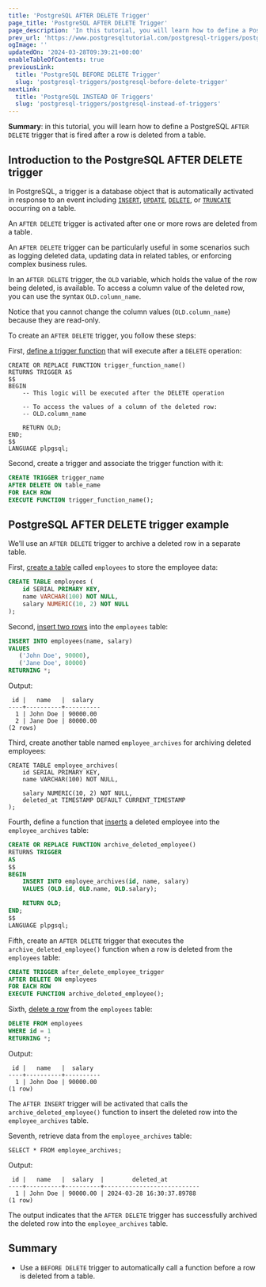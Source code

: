 ```yaml
---
title: 'PostgreSQL AFTER DELETE Trigger'
page_title: 'PostgreSQL AFTER DELETE Trigger'
page_description: 'In this tutorial, you will learn how to define a PostgreSQL AFTER DELETE trigger that is fired after a row is deleted from a table.'
prev_url: 'https://www.postgresqltutorial.com/postgresql-triggers/postgresql-after-delete-trigger/'
ogImage: ''
updatedOn: '2024-03-28T09:39:21+00:00'
enableTableOfContents: true
previousLink:
  title: 'PostgreSQL BEFORE DELETE Trigger'
  slug: 'postgresql-triggers/postgresql-before-delete-trigger'
nextLink:
  title: 'PostgreSQL INSTEAD OF Triggers'
  slug: 'postgresql-triggers/postgresql-instead-of-triggers'
---
```


**Summary**: in this tutorial, you will learn how to define a PostgreSQL `AFTER DELETE` trigger that is fired after a row is deleted from a table.

## Introduction to the PostgreSQL AFTER DELETE trigger

In PostgreSQL, a trigger is a database object that is automatically activated in response to an event including [`INSERT`](../postgresql-tutorial/postgresql-insert), [`UPDATE`](../postgresql-tutorial/postgresql-update), [`DELETE`](../postgresql-tutorial/postgresql-delete), or [`TRUNCATE`](../postgresql-tutorial/postgresql-truncate-table) occurring on a table.

An `AFTER DELETE` trigger is activated after one or more rows are deleted from a table.

An `AFTER DELETE` trigger can be particularly useful in some scenarios such as logging deleted data, updating data in related tables, or enforcing complex business rules.

In an `AFTER DELETE` trigger, the `OLD` variable, which holds the value of the row being deleted, is available. To access a column value of the deleted row, you can use the syntax `OLD.column_name`.

Notice that you cannot change the column values (`OLD.column_name`) because they are read\-only.

To create an `AFTER DELETE` trigger, you follow these steps:

First, [define a trigger function](../postgresql-plpgsql/postgresql-create-function) that will execute after a `DELETE` operation:

```sqlsql
CREATE OR REPLACE FUNCTION trigger_function_name()
RETURNS TRIGGER AS
$$
BEGIN
    -- This logic will be executed after the DELETE operation

    -- To access the values of a column of the deleted row:
    -- OLD.column_name

    RETURN OLD;
END;
$$
LANGUAGE plpgsql;
```

Second, create a trigger and associate the trigger function with it:

```sql
CREATE TRIGGER trigger_name
AFTER DELETE ON table_name
FOR EACH ROW
EXECUTE FUNCTION trigger_function_name();
```

## PostgreSQL AFTER DELETE trigger example

We’ll use an `AFTER DELETE` trigger to archive a deleted row in a separate table.

First, [create a table](../postgresql-tutorial/postgresql-create-table) called `employees` to store the employee data:

```sql
CREATE TABLE employees (
    id SERIAL PRIMARY KEY,
    name VARCHAR(100) NOT NULL,
    salary NUMERIC(10, 2) NOT NULL
);
```

Second, [insert two rows](../postgresql-tutorial/postgresql-insert-multiple-rows) into the `employees` table:

```sql
INSERT INTO employees(name, salary)
VALUES
   ('John Doe', 90000),
   ('Jane Doe', 80000)
RETURNING *;
```

Output:

```
 id |   name   |  salary
----+----------+----------
  1 | John Doe | 90000.00
  2 | Jane Doe | 80000.00
(2 rows)
```

Third, create another table named `employee_archives` for archiving deleted employees:

```
CREATE TABLE employee_archives(
    id SERIAL PRIMARY KEY,
    name VARCHAR(100) NOT NULL,

    salary NUMERIC(10, 2) NOT NULL,
    deleted_at TIMESTAMP DEFAULT CURRENT_TIMESTAMP
);
```

Fourth, define a function that [inserts](../postgresql-tutorial/postgresql-insert) a deleted employee into the `employee_archives` table:

```sql
CREATE OR REPLACE FUNCTION archive_deleted_employee()
RETURNS TRIGGER
AS
$$
BEGIN
    INSERT INTO employee_archives(id, name, salary)
    VALUES (OLD.id, OLD.name, OLD.salary);

    RETURN OLD;
END;
$$
LANGUAGE plpgsql;
```

Fifth, create an `AFTER DELETE` trigger that executes the `archive_deleted_employee()` function when a row is deleted from the `employees` table:

```sql
CREATE TRIGGER after_delete_employee_trigger
AFTER DELETE ON employees
FOR EACH ROW
EXECUTE FUNCTION archive_deleted_employee();
```

Sixth, [delete a row](../postgresql-tutorial/postgresql-delete) from the `employees` table:

```sql
DELETE FROM employees
WHERE id = 1
RETURNING *;
```

Output:

```
 id |   name   |  salary
----+----------+----------
  1 | John Doe | 90000.00
(1 row)
```

The `AFTER INSERT` trigger will be activated that calls the `archive_deleted_employee()` function to insert the deleted row into the `employee_archives` table.

Seventh, retrieve data from the `employee_archives` table:

```
SELECT * FROM employee_archives;
```

Output:

```
 id |   name   |  salary  |        deleted_at
----+----------+----------+---------------------------
  1 | John Doe | 90000.00 | 2024-03-28 16:30:37.89788
(1 row)
```

The output indicates that the `AFTER DELETE` trigger has successfully archived the deleted row into the `employee_archives` table.

## Summary

- Use a `BEFORE DELETE` trigger to automatically call a function before a row is deleted from a table.
